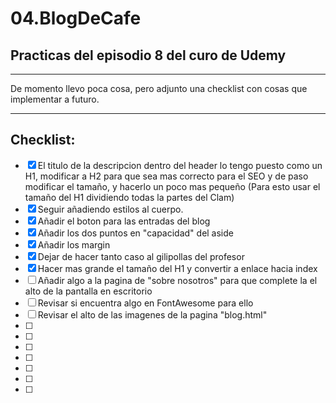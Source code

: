 # 04.BlogDeCafe
## Practicas del episodio 8 del curo de Udemy

---

De momento llevo poca cosa, pero adjunto una checklist con cosas que implementar a futuro.

---

## Checklist:
- [X] El titulo de la descripcion dentro del header lo tengo puesto como un H1, modificar a H2 para que sea mas correcto para el SEO y de paso modificar el tamaño, y hacerlo un poco mas pequeño (Para esto usar el tamaño del H1 dividiendo todas la partes del Clam)
- [x] Seguir añadiendo estilos al cuerpo.
- [x] Añadir el boton para las entradas del blog
- [X] Añadir los dos puntos en "capacidad" del aside
- [x] Añadir los margin
- [x] Dejar de hacer tanto caso al gilipollas del profesor
- [x] Hacer mas grande el tamaño del H1 y convertir a enlace hacia index
- [ ] Añadir algo a la pagina de "sobre nosotros" para que complete la el alto de la pantalla en escritorio
- [ ] Revisar si encuentra algo en FontAwesome para ello
- [ ] Revisar el alto de las imagenes de la pagina "blog.html"
- [ ]
- [ ]
- [ ]
- [ ]
- [ ]
- [ ]
- [ ]
